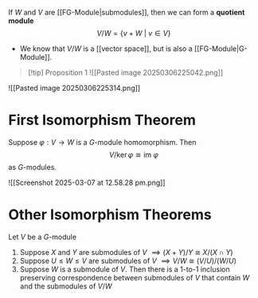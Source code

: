 
If $W$ and $V$ are [[FG-Module|submodules]], then we can form a **quotient module** 
$$V/W =\{v+W\:|\:v\in V\}$$

- We know that $V/W$ is a [[vector space]], but is also a [[FG-Module|G-Module]].

> [!tip] Proposition 1
> ![[Pasted image 20250306225042.png]]

![[Pasted image 20250306225314.png]]

# First Isomorphism Theorem

Suppose $\varphi: V\to W$ is a $G$-module homomorphism. Then 
$$V / \ker \varphi \cong \text{im }\varphi$$
as $G$-modules.

![[Screenshot 2025-03-07 at 12.58.28 pm.png]]

# Other Isomorphism Theorems
Let $V$ be a $G$-module

1. Suppose $X$ and $Y$ are submodules of $V$ $\implies (X+Y)/Y \:\cong\: X/(X\cap Y)$ 
2. Suppose $U \leq W \leq V$ are submodules of $V$ $\implies V/W \:\cong\: (V/U)/(W/U)$
3. Suppose $W$ is a submodule of $V$. Then there is a 1-to-1 inclusion preserving correspondence between submodules of $V$ that contain $W$ and the submodules of $V/W$


